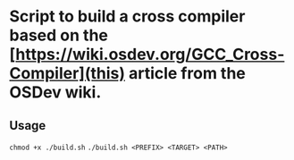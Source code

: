 # Script to build a cross compiler based on the [https://wiki.osdev.org/GCC_Cross-Compiler](this) article from the OSDev wiki.

## Usage
`chmod +x ./build.sh`
`./build.sh <PREFIX> <TARGET> <PATH>`
